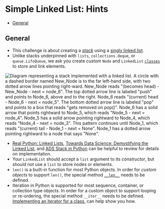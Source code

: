 # Simple Linked List: Hints

- [General](#general)

## General

- This challenge is about creating a [_stack_][stack-data-structure] using a
  [singly linked list][linked-list].
- Unlike stacks underpinned with `lists`, `collections.deque`, or
  `queue.LifoQueue`, we ask you create custom `Node` and `LinkedList`
  [`classes`][tut-classes] to store and link elements.

![Diagram representing a stack implemented with a linked list. A circle with a dashed border named New_Node is to the far left-hand side, with two dotted arrow lines pointing right-ward.  New_Node reads "(becomes head) - New_Node - next = node_6". The top dotted arrow line is labeled "push" and points to Node_6, above and to the right.  Node_6 reads "(current) head - Node_6 - next = node_5". The bottom dotted arrow line is labeled "pop" and points to a box that reads "gets removed on pop()". Node_6 has a solid arrow that points rightward to Node_5, which reads "Node_5 - next = node_4". Node_5 has a solid arrow pointing rightward to Node_4, which reads "Node_4 - next = node_3". This pattern continues until Node_1, which reads "(current) tail - Node_1 - next = None". Node_1 has a dotted arrow pointing rightward to a node that says "None".](https://assets.exercism.org/images/tracks/python/simple-linked-list/linked-list.svg)

- [Real Python: Linked Lists][realpython-linked-lists], [Towards Data Science:
  Demystifying the Linked List][demystifying-linked-list], and [ADS Stack in
  Python][koderdojo-linked-list] can be helpful to review for details on
  implementation.
- Your `LinkedList` should accept a `list` argument to its _constructor_, but
  should not use a `list` to store nodes or elements.
- `len()` is a built-in function for most Python objects. In order for _custom
  objects_ to support `len()`, the special method [`__len__`][len] needs to be
  defined.
- Iteration in Python is supported for most sequence, container, or collection
  type objects. In order for a _custom_ object to support looping or
  re-ordering, the special method `__iter__` needs to be defined. [Implementing
  an iterator for a class.][iterators] can help show you how.

[stack-data-structure]: https://www.baeldung.com/cs/stack-data-structure
[koderdojo-linked-list]:
  https://www.koderdojo.com/blog/coding-a-stack-abstract-data-structure-using-linked-list-in-python
[realpython-linked-lists]: https://realpython.com/linked-lists-python/
[len]: https://docs.python.org/3/reference/datamodel.html#object.__len__
[tut-classes]: https://docs.python.org/3/tutorial/classes.html#tut-classes
[iterators]: https://docs.python.org/3/tutorial/classes.html#iterators
[linked-list]: https://towardsdatascience.com/python-linked-lists-c3622205da81
[demystifying-linked-list]:
  https://towardsdatascience.com/demystifying-linked-list-258dfb9f2176
